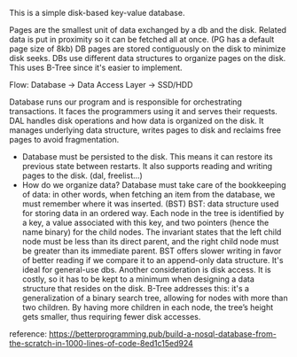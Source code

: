 This is a simple disk-based key-value database.

Pages are the smallest unit of data exchanged by a db and the disk. Related data is put in proximity so it can be fetched all at once. (PG has a default page size of 8kb)
DB pages are stored contiguously on the disk to minimize disk seeks.
DBs use different data structures to organize pages on the disk. This uses B-Tree since it's easier to implement.

Flow: Database -> Data Access Layer -> SSD/HDD

Database runs our program and is responsible for orchestrating transactions. It faces the programmers using it and serves their requests.
DAL handles disk operations and how data is organized on the disk. It manages underlying data structure, writes pages to disk and reclaims free pages to avoid fragmentation.

- Database must be persisted to the disk. This means it can restore its previous state between restarts. It also supports reading and writing pages to the disk. (dal, freelist...)
- How do we organize data? Database must take care of the bookkeeping of data: in other words, when fetching an item from the database, we must remember where it was inserted. (BST)
BST: data structure used for storing data in an ordered way. Each node in the tree is identified by a key, a value associated with this key, and two pointers (hence the name binary) for the child nodes. The invariant states that the left child node must be less than its direct parent, and the right child node must be greater than its immediate parent.
BST offers slower writing in favor of better reading if we compare it to an append-only data structure. It's ideal for general-use dbs.
Another consideration is disk access. It is costly, so it has to be kept to a minimum when designing a data structure that resides on the disk. 
B-Tree addresses this: it's a generalization of a binary search tree, allowing for nodes with more than two children. By having more children in each node, the tree’s height gets smaller, thus requiring fewer disk accesses.

reference: https://betterprogramming.pub/build-a-nosql-database-from-the-scratch-in-1000-lines-of-code-8ed1c15ed924
